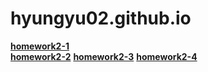 # hyungyu02.github.io

[**homework2-1**](https://hyungyu02.github.io/homework2-1.html)   
[**homework2-2**](https://hyungyu02.github.io/homework2-2html)
[**homework2-3**](https://hyungyu02.github.io/homework2-3html)
[**homework2-4**](https://hyungyu02.github.io/homework2-4html)
